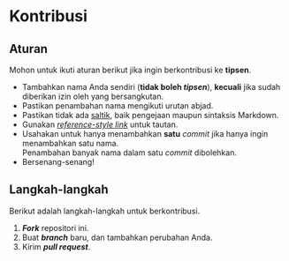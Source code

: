 # Kontribusi

## Aturan

Mohon untuk ikuti aturan berikut jika ingin berkontribusi ke **tipsen**.

- Tambahkan nama Anda sendiri (**tidak boleh *tipsen***), **kecuali** jika sudah diberikan izin oleh yang bersangkutan.
- Pastikan penambahan nama mengikuti urutan abjad.
- Pastikan tidak ada [saltik][saltik], baik pengejaan maupun sintaksis Markdown.
- Gunakan [*reference-style link*][reference-style] untuk tautan.
- Usahakan untuk hanya menambahkan **satu** *commit* jika hanya ingin menambahkan satu nama.\
  Penambahan banyak nama dalam satu *commit* dibolehkan.
- Bersenang-senang!

## Langkah-langkah

Berikut adalah langkah-langkah untuk berkontribusi.

1. ***Fork*** repositori ini.
2. Buat ***branch*** baru, dan tambahkan perubahan Anda.
3. Kirim ***pull request***.

[saltik]: https://kbbi.kemdikbud.go.id/entri/saltik
[reference-style]: https://www.markdownguide.org/basic-syntax/#reference-style-links
